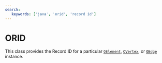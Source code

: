```yaml
---
search:
   keywords: ['java', 'orid', 'record id']
---
```


# ORID

This class provides the Record ID for a particular [`OElement`](Java-Ref-OElement.md), [`OVertex`](Java-Ref-OVertex.md), or [`OEdge`](Java-Ref-OEdge.md) instance.
